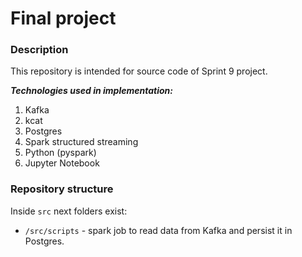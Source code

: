 # Final project

### Description
This repository is intended for source code of Sprint 9 project.  

***Technologies used in implementation:***
1. Kafka
2. kcat
3. Postgres
4. Spark structured streaming
5. Python (pyspark)
6. Jupyter Notebook

### Repository structure
Inside `src` next folders exist:
- `/src/scripts` - spark job to read data from Kafka and persist it in Postgres.
